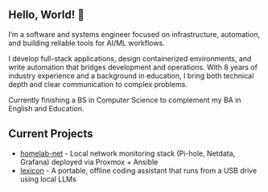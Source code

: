 ## Hello, World! 🪷

I’m a software and systems engineer focused on infrastructure, automation, and building reliable tools for AI/ML workflows.

I develop full-stack applications, design containerized environments, and write automation that bridges development and operations. With 8 years of industry experience and a background in education, I bring both technical depth and clear communication to complex problems.

Currently finishing a BS in Computer Science to complement my BA in English and Education.

## Current Projects

- [homelab-net](https://github.com/JeannieFallon/homelab-net) - Local network monitoring stack (Pi-hole, Netdata, Grafana) deployed via Proxmox + Ansible
- [lexicon](https://github.com/JeannieFallon/lexicon) - A portable, offline coding assistant that runs from a USB drive using local LLMs

<!--
**JeannieFallon/JeannieFallon** is a ✨ _special_ ✨ repository because its `README.md` (this file) appears on your GitHub profile.

Here are some ideas to get you started:

- 🔭 I’m currently working on ...
- 🌱 I’m currently learning ...
- 👯 I’m looking to collaborate on ...
- 🤔 I’m looking for help with ...
- 💬 Ask me about ...
- 📫 How to reach me: ...
- 😄 Pronouns: ...
- ⚡ Fun fact: ...
-->
